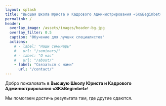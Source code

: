 ```yaml
---
layout: splash
title: "Высшая Школа Юриста и Кадрового Администрирования «SK&Begimbet»"
permalink: /
header:
  overlay_image: /assets/images/header-bg.jpg
  overlay_filter: 0.5
  caption: "Обучение для лучших специалистов"
  actions:
    # - label: "Наши семинары"
    #   url: "/seminars/"
    # - label: "О нас"
    #   url: "/about/"
    - label: "Связаться с нами"
      url: "/contact/"
---
```


Добро пожаловать в **Высшую Школу Юриста и Кадрового Администрирования «SK&Begimbet»**!

Мы помогаем достичь результата там, где другие сдаются.
